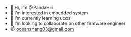 - 👋 Hi, I’m @PandaHiii
- 👀 I’m interested in embedded system
- 🌱 I’m currently learning ucos
- 💞️ I’m looking to collaborate on other firmware engineer
- 📫 oceanzhang03@gmail.com

<!---
PandaHiii/PandaHiii is a ✨ special ✨ repository because its `README.md` (this file) appears on your GitHub profile.
You can click the Preview link to take a look at your changes.
--->
